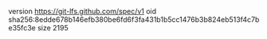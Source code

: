 version https://git-lfs.github.com/spec/v1
oid sha256:8edde678b146efb380be6fd6f3fa431b1b5cc1476b3b824eb513f4c7be35fc3e
size 2195
